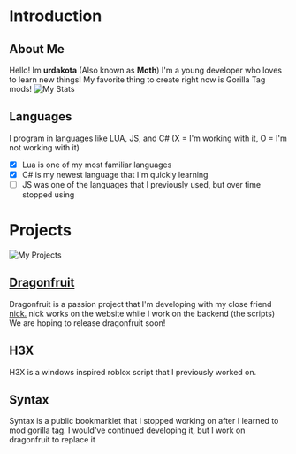 # Introduction
## About Me
Hello! Im **urdakota** (Also known as **Moth**)
  I'm a young developer who loves to learn new things!
  My favorite thing to create right now is Gorilla Tag mods!
![My Stats](https://github-readme-stats.vercel.app/api?username=urdakota&show_icons=true&theme=radical)

## Languages
I program in languages like LUA, JS, and C# (X = I'm working with it, O = I'm not working with it)
  - [x] Lua is one of my most familiar languages 
  - [x] C# is my newest language that I'm quickly learning
  - [ ] JS was one of the languages that I previously used, but over time stopped using
# Projects
![My Projects](https://github-readme-stats.vercel.app/api/top-langs/?username=urdakota&layout=compact&theme=radical)
## [Dragonfruit](https://www.dragonfruit.vip)
Dragonfruit is a passion project that I'm developing with my close friend [nick.](https://github.com/nicholasheine)
  nick works on the website while I work on the backend (the scripts)
  We are hoping to release dragonfruit soon!
## H3X
H3X is a windows inspired roblox script that I previously worked on.
## Syntax
Syntax is a public bookmarklet that I stopped working on after I learned to mod gorilla tag.
  I would've continued developing it, but I work on dragonfruit to replace it



